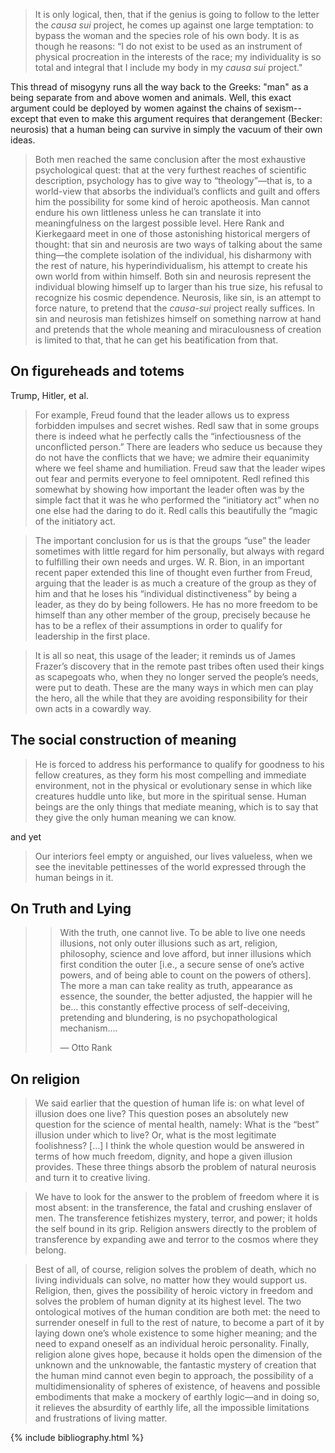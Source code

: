 ---
---

> It is only logical, then, that if the genius is going to follow to the letter
> the *causa sui* project, he comes up against one large temptation: to bypass
> the woman and the species role of his own body. It is as though he reasons:
> “I do not exist to be used as an instrument of physical procreation in the
> interests of the race; my individuality is so total and integral that I
> include my body in my *causa sui* project."

This thread of misogyny runs all the way back to the Greeks: "man" as a being
separate from and above women and animals. Well, this exact argument could be
deployed by women against the chains of sexism--except that even to make this
argument requires that derangement (Becker: neurosis) that a human being can
survive in simply the vacuum of their own ideas.

> Both men reached the same conclusion after the most exhaustive psychological
> quest: that at the very furthest reaches of scientific description,
> psychology has to give way to “theology”—that is, to a world-view that
> absorbs the individual’s conflicts and guilt and offers him the possibility
> for some kind of heroic apotheosis. Man cannot endure his own littleness
> unless he can translate it into meaningfulness on the largest possible level.
> Here Rank and Kierkegaard meet in one of those astonishing historical mergers
> of thought: that sin and neurosis are two ways of talking about the same
> thing—the complete isolation of the individual, his disharmony with the rest
> of nature, his hyperindividualism, his attempt to create his own world from
> within himself. Both sin and neurosis represent the individual blowing
> himself up to larger than his true size, his refusal to recognize his cosmic
> dependence. Neurosis, like sin, is an attempt to force nature, to pretend
> that the *causa-sui* project really suffices. In sin and neurosis man
> fetishizes himself on something narrow at hand and pretends that the whole
> meaning and miraculousness of creation is limited to that, that he can get
> his beatification from that.

## On figureheads and totems

Trump, Hitler, et al.

> For example, Freud found that the leader allows us to express forbidden
> impulses and secret wishes. Redl saw that in some groups there is indeed what
> he perfectly calls the “infectiousness of the unconflicted person.” There are
> leaders who seduce us because they do not have the conflicts that we have; we
> admire their equanimity where we feel shame and humiliation. Freud saw that
> the leader wipes out fear and permits everyone to feel omnipotent. Redl
> refined this somewhat by showing how important the leader often was by the
> simple fact that it was he who performed the “initiatory act” when no one
> else had the daring to do it. Redl calls this beautifully the “magic of the
> initiatory act.

> The important conclusion for us is that the groups “use” the leader sometimes
> with little regard for him personally, but always with regard to fulfilling
> their own needs and urges. W. R. Bion, in an important recent paper extended
> this line of thought even further from Freud, arguing that the leader is as
> much a creature of the group as they of him and that he loses his “individual
> distinctiveness” by being a leader, as they do by being followers. He has no
> more freedom to be himself than any other member of the group, precisely
> because he has to be a reflex of their assumptions in order to qualify for
> leadership in the first place.

> It is all so neat, this usage of the leader; it reminds us of James Frazer’s
> discovery that in the remote past tribes often used their kings as scapegoats
> who, when they no longer served the people’s needs, were put to death. These
> are the many ways in which men can play the hero, all the while that they are
> avoiding responsibility for their own acts in a cowardly way.

## The social construction of meaning

> He is forced to address his performance to qualify for goodness to his fellow
> creatures, as they form his most compelling and immediate environment, not in
> the physical or evolutionary sense in which like creatures huddle unto like,
> but more in the spiritual sense. Human beings are the only things that
> mediate meaning, which is to say that they give the only human meaning we can
> know.

and yet

> Our interiors feel empty or anguished, our lives valueless, when we see the
> inevitable pettinesses of the world expressed through the human beings in it.

## On Truth and Lying

> > With the truth, one cannot live. To be able to live one needs illusions,
> > not only outer illusions such as art, religion, philosophy, science and
> > love afford, but inner illusions which first condition the outer [i.e., a
> > secure sense of one’s active powers, and of being able to count on the
> > powers of others]. The more a man can take reality as truth, appearance as
> > essence, the sounder, the better adjusted, the happier will he be… this
> > constantly effective process of self-deceiving, pretending and blundering,
> > is no psychopathological mechanism….
> > 
> > — Otto Rank

## On religion

> We said earlier that the question of human life is: on what level of illusion
> does one live? This question poses an absolutely new question for the science
> of mental health, namely: What is the “best” illusion under which to live?
> Or, what is the most legitimate foolishness? [...] I think the whole question
> would be answered in terms of how much freedom, dignity, and hope a given
> illusion provides. These three things absorb the problem of natural neurosis
> and turn it to creative living.

> We have to look for the answer to the problem of freedom where it is most
> absent: in the transference, the fatal and crushing enslaver of men. The
> transference fetishizes mystery, terror, and power; it holds the self bound
> in its grip. Religion answers directly to the problem of transference by
> expanding awe and terror to the cosmos where they belong.

> Best of all, of course, religion solves the problem of death, which no living
> individuals can solve, no matter how they would support us. Religion, then,
> gives the possibility of heroic victory in freedom and solves the problem of
> human dignity at its highest level. The two ontological motives of the human
> condition are both met: the need to surrender oneself in full to the rest of
> nature, to become a part of it by laying down one’s whole existence to some
> higher meaning; and the need to expand oneself as an individual heroic
> personality. Finally, religion alone gives hope, because it holds open the
> dimension of the unknown and the unknowable, the fantastic mystery of
> creation that the human mind cannot even begin to approach, the possibility
> of a multidimensionality of spheres of existence, of heavens and possible
> embodiments that make a mockery of earthly logic—and in doing so, it relieves
> the absurdity of earthly life, all the impossible limitations and
> frustrations of living matter.

{% include bibliography.html %}